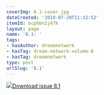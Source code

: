 ```yaml
---
coverImg: 8.1-cover.jpg
dateCreated: '2019-07-20T11:32:52'
itemId: bcphbn2j47k
layout: page
name: '8.1: '
tags:
- hasAuthor: dreamnetwork
- hasTag: dream-network-volume-8
- hasTag: dreamnetwork
type: post
urlSlug: '8.1'
---
```

<img class="card-journal-img" src="../images/8.1-rect.jpg"/><a href="../files/pdfs/Volume_8/8.1-Dream-Network-Bulletin_Volume-8-Number-1.pdf" download="">Download issue 8.1</a>